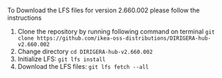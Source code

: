 To Download the LFS files for version 2.660.002 please follow the instructions

1. Clone the repository by running following command on terminal `git clone https://github.com/ikea-oss-distributions/DIRIGERA-hub-v2.660.002`
2. Change directory `cd DIRIGERA-hub-v2.660.002`
3. Initialize LFS: `git lfs install`
4. Download the LFS files: `git lfs fetch --all`
